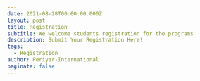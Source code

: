 ```yaml
---
date: 2021-08-28T00:00:00.000Z
layout: post
title: Registration
subtitle: We welcome students registration for the programs
description: Submit Your Registration Here!
tags:
  - Registration
author: Periyar-International
paginate: false
---
```



<div data-paperform-id="periyar143"></div><script>(function() {var script = document.createElement('script'); script.src = "https://paperform.co/__embed.min.js"; document.body.appendChild(script); })()</script>

